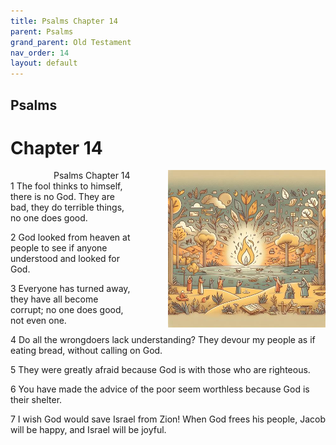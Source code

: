 ```yaml
---
title: Psalms Chapter 14
parent: Psalms
grand_parent: Old Testament
nav_order: 14
layout: default
---
```


## Psalms

# Chapter 14

<div style="clear: both; text-align: right;">
    <img src="/assets/Image/Psalms/500/14.jpg" alt="Psalms Chapter 14" class="chapter-image" style="max-width: 50%; height: auto; float: right; margin: 0 0 10px 10px; padding-left: 10%;">
    <figcaption style="font-size: 14px;">Psalms Chapter 14</figcaption>
</div>
1 The fool thinks to himself, there is no God. They are bad, they do terrible things, no one does good.

2 God looked from heaven at people to see if anyone understood and looked for God.

3 Everyone has turned away, they have all become corrupt; no one does good, not even one.

4 Do all the wrongdoers lack understanding? They devour my people as if eating bread, without calling on God.

5 They were greatly afraid because God is with those who are righteous.

6 You have made the advice of the poor seem worthless because God is their shelter.

7 I wish God would save Israel from Zion! When God frees his people, Jacob will be happy, and Israel will be joyful.


